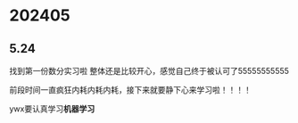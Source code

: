 # 202405

## 5.24

找到第一份数分实习啦 整体还是比较开心，感觉自己终于被认可了55555555555

前段时间一直疯狂内耗内耗内耗，接下来就要静下心来学习啦！！！！

ywx要认真学习**机器学习**



